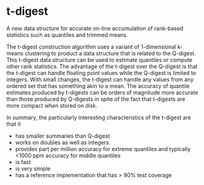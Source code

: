 t-digest
========

A new data structure for accurate on-line accumulation of rank-based statistics such as quantiles
and trimmed means.

The t-digest construction algorithm uses a variant of 1-dimensional k-means clustering to product a
data structure that is related to the Q-digest.  This t-digest data structure can be used to estimate
quantiles or compute other rank statistics.  The advantage of the t-digest over the Q-digest is that
the t-digest can handle floating point values while the Q-digest is limited to integers.  With small
changes, the t-digest can handle any values from any ordered set that has something akin to a mean.
The accuracy of quantile estimates produced by t-digests can be orders of magnitude more accurate than
those produced by Q-digests in spite of the fact that t-digests are more compact when stored on disk.

In summary, the particularly interesting characteristics of the t-digest are that it

* has smaller summaries than Q-digest
* works on doubles as well as integers.
* provides part per million accuracy for extreme quantiles and typically <1000 ppm accuracy for middle quantiles
* is fast
* is very simple
* has a reference implementation that has > 90% test coverage
